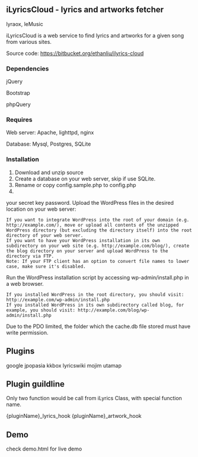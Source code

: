 ## iLyricsCloud - lyrics and artworks fetcher

lyraox, leMusic

iLyricsCloud is a web service to find lyrics and artworks for a given song from various sites.

Source code: https://bitbucket.org/ethanliu/ilyrics-cloud

### Dependencies

jQuery

Bootstrap

phpQuery

### Requires

Web server: Apache, lighttpd, nginx

Database: Mysql, Postgres, SQLite

### Installation

1. Download and unzip source
2. Create a database on your web server, skip if use SQLite.
3. Rename or copy config.sample.php to config.php
4.




your secret key password.
Upload the WordPress files in the desired location on your web server:

    If you want to integrate WordPress into the root of your domain (e.g. http://example.com/), move or upload all contents of the unzipped WordPress directory (but excluding the directory itself) into the root directory of your web server.
    If you want to have your WordPress installation in its own subdirectory on your web site (e.g. http://example.com/blog/), create the blog directory on your server and upload WordPress to the directory via FTP.
    Note: If your FTP client has an option to convert file names to lower case, make sure it's disabled.

Run the WordPress installation script by accessing wp-admin/install.php in a web browser.

    If you installed WordPress in the root directory, you should visit: http://example.com/wp-admin/install.php
    If you installed WordPress in its own subdirectory called blog, for example, you should visit: http://example.com/blog/wp-admin/install.php


Due to the PDO limited, the folder which the cache.db file stored must have write permission.

## Plugins

google
jpopasia
kkbox
lyricswiki
mojim
utamap


## Plugin guildline

Only two function would be call from iLyrics Class, with special function name.

{pluginName}_lyrics_hook
{pluginName}_artwork_hook


## Demo
check demo.html for live demo


